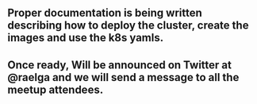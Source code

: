 ## Proper documentation is being written describing how to deploy the cluster, create the images and use the k8s yamls.
## Once ready, Will be announced on Twitter at @raelga and we will send a message to all the meetup attendees.